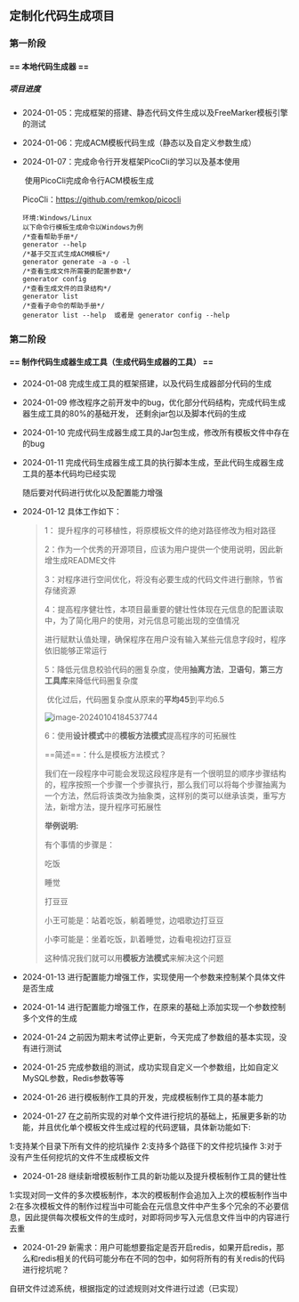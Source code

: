 ## 定制化代码生成项目

### 第一阶段

#### == 本地代码生成器 ==

##### 项目进度

- 2024-01-05：完成框架的搭建、静态代码文件生成以及FreeMarker模板引擎的测试

- 2024-01-06：完成ACM模板代码生成（静态以及自定义参数生成）

- 2024-01-07：完成命令行开发框架PicoCli的学习以及基本使用

  ​						使用PicoCli完成命令行ACM模板生成

  PicoCli：https://github.com/remkop/picocli

  ```
  环境:Windows/Linux
  以下命令行模板生成命令以Windows为例
  /*查看帮助手册*/
  generator --help
  /*基于交互式生成ACM模板*/
  generator generate -a -o -l
  /*查看生成文件所需要的配置参数*/
  generator config
  /*查看生成文件的目录结构*/
  generator list
  /*查看子命令的帮助手册*/
  generator list --help  或者是 generator config --help
  ```


### 第二阶段

#### == 制作代码生成器生成工具（生成代码生成器的工具） ==

- 2024-01-08 完成生成工具的框架搭建，以及代码生成器部分代码的生成

- 2024-01-09 修改程序之前开发中的bug，优化部分代码结构，完成代码生成器生成工具的80%的基础开发，
             还剩余jar包以及脚本代码的生成
         
- 2024-01-10 完成代码生成器生成工具的Jar包生成，修改所有模板文件中存在的bug

- 2024-01-11 完成代码生成器生成工具的执行脚本生成，至此代码生成器生成工具的基本代码均已经实现

     随后要对代码进行优化以及配置能力增强
     
- 2024-01-12 具体工作如下：

     >1： 提升程序的可移植性，将原模板文件的绝对路径修改为相对路径
     >
     >2：作为一个优秀的开源项目，应该为用户提供一个使用说明，因此新增生成README文件
     >
     >3：对程序进行空间优化，将没有必要生成的代码文件进行删除，节省存储资源
     >
     >4：提高程序健壮性，本项目最重要的健壮性体现在元信息的配置读取中，为了简化用户的使用，对元信息可能出现的空值情况
     >
     >​		进行赋默认值处理，确保程序在用户没有输入某些元信息字段时，程序依旧能够正常运行
     >
     >5：降低元信息校验代码的圈复杂度，使用**抽离方法**，**卫语句**，**第三方工具库**来降低代码圈复杂度
     >
     >​		优化过后，代码圈复杂度从原来的**平均45**到平均6.5
     >
     >![image-20240104184537744](https://lzyzxq-1310836527.cos.ap-shanghai.myqcloud.com/code-complex.png)
     >
     >6：使用**设计模式**中的**模板方法模式**提高程序的可拓展性
     >
     >==简述==：什么是模板方法模式？
     >
     >我们在一段程序中可能会发现这段程序是有一个很明显的顺序步骤结构的，程序按照一个步骤一个步骤执行，那么我们可以将每个步骤抽离为一个方法，然后将该类改为抽象类，这样别的类可以继承该类，重写方法，新增方法，提升程序可拓展性
     >
     >**举例说明:**
     >
     >有个事情的步骤是：
     >
     >吃饭
     >
     >睡觉
     >
     >打豆豆
     >
     >小王可能是：站着吃饭，躺着睡觉，边唱歌边打豆豆
     >
     >小李可能是：坐着吃饭，趴着睡觉，边看电视边打豆豆
     >
     >这种情况我们就可以用**模板方法模式**来解决这个问题
- 2024-01-13 进行配置能力增强工作，实现使用一个参数来控制某个具体文件是否生成
- 2024-01-14 进行配置能力增强工作，在原来的基础上添加实现一个参数控制多个文件的生成
- 2024-01-24 之前因为期末考试停止更新，今天完成了参数组的基本实现，没有进行测试
- 2024-01-25 完成参数组的测试，成功实现自定义一个参数组，比如自定义MySQL参数，Redis参数等等
- 2024-01-26 进行模板制作工具的开发，完成模板制作工具的基本能力
- 2024-01-27 在之前所实现的对单个文件进行挖坑的基础上，拓展更多新的功能，并且优化单个模板文件生成过程的代码逻辑，具体新功能如下:

1:支持某个目录下所有文件的挖坑操作
2:支持多个路径下的文件挖坑操作
3:对于没有产生任何挖坑的文件不生成模板文件

- 2024-01-28 继续新增模板制作工具的新功能以及提升模板制作工具的健壮性

1:实现对同一文件的多次模板制作，本次的模板制作会追加入上次的模板制作当中
2:在多次模板文件的制作过程当中可能会在元信息文件中产生多个冗余的不必要信息，因此提供每次模板文件的生成时，对即将同步写入元信息文件当中的内容进行去重

- 2024-01-29 新需求：用户可能想要指定是否开启redis，如果开启redis，那么和redis相关的代码可能分布在不同的包中，如何将所有的有关redis的代码进行挖坑呢？

自研文件过滤系统，根据指定的过滤规则对文件进行过滤（已实现）

